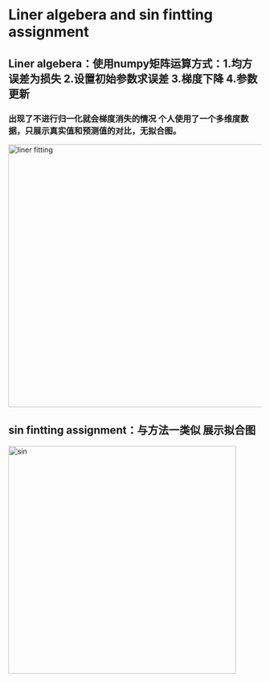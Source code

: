 # Liner algebera and sin fintting assignment
## Liner algebera：使用numpy矩阵运算方式：1.均方误差为损失 2.设置初始参数求误差 3.梯度下降 4.参数更新 
### 出现了不进行归一化就会梯度消失的情况 个人使用了一个多维度数据，只展示真实值和预测值的对比，无拟合图。
<img width="523" alt="liner fitting" src="https://github.com/user-attachments/assets/568d306d-54d7-4469-a3e7-2f5c3e1eea90">

## sin fintting assignment：与方法一类似 展示拟合图
<img width="453" alt="sin" src="https://github.com/user-attachments/assets/937d1e56-4470-4861-8358-f81717a58cea">
